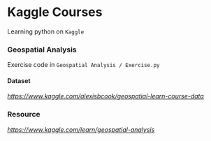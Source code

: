 # Kaggle Courses
  Learning python on `Kaggle`

### Geospatial Analysis
  
  Exercise code in `Geospatial Analysis / Exercise.py`
  
  #### Dataset
  
  _https://www.kaggle.com/alexisbcook/geospatial-learn-course-data_

### Resource
_https://www.kaggle.com/learn/geospatial-analysis_
